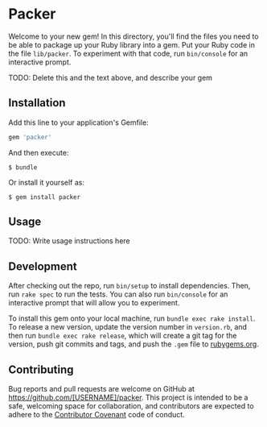 # Packer

Welcome to your new gem! In this directory, you'll find the files you need to be able to package up your Ruby library into a gem. Put your Ruby code in the file `lib/packer`. To experiment with that code, run `bin/console` for an interactive prompt.

TODO: Delete this and the text above, and describe your gem

## Installation

Add this line to your application's Gemfile:

```ruby
gem 'packer'
```

And then execute:

    $ bundle

Or install it yourself as:

    $ gem install packer

## Usage

TODO: Write usage instructions here

## Development

After checking out the repo, run `bin/setup` to install dependencies. Then, run `rake spec` to run the tests. You can also run `bin/console` for an interactive prompt that will allow you to experiment.

To install this gem onto your local machine, run `bundle exec rake install`. To release a new version, update the version number in `version.rb`, and then run `bundle exec rake release`, which will create a git tag for the version, push git commits and tags, and push the `.gem` file to [rubygems.org](https://rubygems.org).

## Contributing

Bug reports and pull requests are welcome on GitHub at https://github.com/[USERNAME]/packer. This project is intended to be a safe, welcoming space for collaboration, and contributors are expected to adhere to the [Contributor Covenant](contributor-covenant.org) code of conduct.

